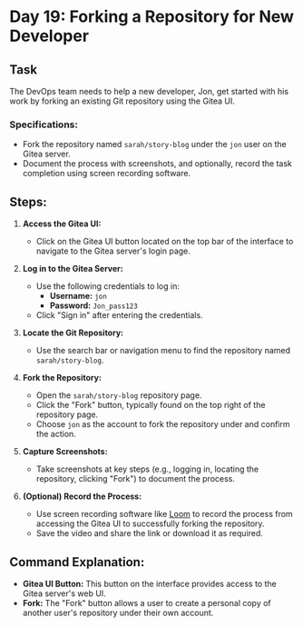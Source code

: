 
# Day 19: Forking a Repository for New Developer

## Task
The DevOps team needs to help a new developer, Jon, get started with his work by forking an existing Git repository using the Gitea UI.

### Specifications:
- Fork the repository named `sarah/story-blog` under the `jon` user on the Gitea server.
- Document the process with screenshots, and optionally, record the task completion using screen recording software.

## Steps:

1. **Access the Gitea UI:**
   - Click on the Gitea UI button located on the top bar of the interface to navigate to the Gitea server's login page.

2. **Log in to the Gitea Server:**
   - Use the following credentials to log in:
     - **Username:** `jon`
     - **Password:** `Jon_pass123`
   - Click "Sign in" after entering the credentials.

3. **Locate the Git Repository:**
   - Use the search bar or navigation menu to find the repository named `sarah/story-blog`.

4. **Fork the Repository:**
   - Open the `sarah/story-blog` repository page.
   - Click the "Fork" button, typically found on the top right of the repository page.
   - Choose `jon` as the account to fork the repository under and confirm the action.

5. **Capture Screenshots:**
   - Take screenshots at key steps (e.g., logging in, locating the repository, clicking "Fork") to document the process.

6. **(Optional) Record the Process:**
   - Use screen recording software like [Loom](https://www.loom.com/) to record the process from accessing the Gitea UI to successfully forking the repository.
   - Save the video and share the link or download it as required.

## Command Explanation:
- **Gitea UI Button:** This button on the interface provides access to the Gitea server's web UI.
- **Fork:** The "Fork" button allows a user to create a personal copy of another user's repository under their own account.

